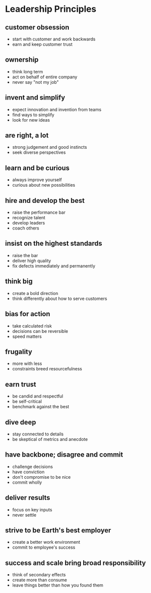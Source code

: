 # Leadership Principles

## customer obsession

- start with customer and work backwards
- earn and keep customer trust

## ownership

- think long term
- act on behalf of entire company
- never say "not my job"

## invent and simplify

- expect innovation and invention from teams
- find ways to simplify
- look for new ideas

## are right, a lot

- strong judgement and good instincts
- seek diverse perspectives

## learn and be curious

- always improve yourself
- curious about new possibilities

## hire and develop the best

- raise the performance bar
- recognize talent
- develop leaders
- coach others

## insist on the highest standards

- raise the bar
- deliver high quality
- fix defects immediately and permanently

## think big

- create a bold direction
- think differently about how to serve customers

## bias for action

- take calculated risk
- decisions can be reversible
- speed matters

## frugality

- more with less
- constraints breed resourcefulness

## earn trust

- be candid and respectful
- be self-critical
- benchmark against the best

## dive deep

- stay connected to details
- be skeptical of metrics and anecdote

## have backbone; disagree and commit

- challenge decisions
- have conviction
- don't compromise to be nice
- commit wholly

## deliver results

- focus on key inputs
- never settle

## strive to be Earth's best employer

- create a better work environment
- commit to employee's success

## success and scale bring broad responsibility

- think of secondary effects
- create more than consume
- leave things better than how you found them
